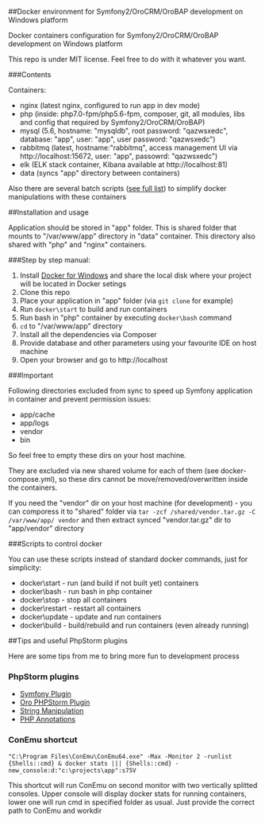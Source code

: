 ##Docker environment for Symfony2/OroCRM/OroBAP development on Windows platform 

Docker containers configuration for Symfony2/OroCRM/OroBAP development on Windows platform

This repo is under MIT license. Feel free to do with it whatever you want.

###Contents

Containers:
- nginx (latest nginx, configured to run app in dev mode)
- php (inside: php7.0-fpm/php5.6-fpm, composer, git, all modules, libs and config that required by Symfony2/OroCRM/OroBAP)
- mysql (5.6, hostname: "mysqldb", root password: "qazwsxedc", database: "app", user: "app", user password: "qazwsxedc")
- rabbitmq (latest, hostname:"rabbitmq", access management UI via http://localhost:15672, user: "app", passowrd: "qazwsxedc")
- elk (ELK stack container, Kibana available at http://localhost:81)
- data (syncs "app" directory between containers)

Also there are several batch scripts ([see full list](#scripts-to-control-docker)) to simplify docker manipulations with these containers

##Installation and usage

Application should be stored in "app" folder. This is shared folder that mounts to "/var/www/app" directory in "data" container.
This directory also shared with "php" and "nginx" containers.

###Step by step manual:

1. Install [Docker for Windows](https://www.docker.com/products/docker#/windows) and share the local disk where your project will be located in Docker setings
2. Clone this repo
3. Place your application in "app" folder (via `git clone` for example)
4. Run `docker\start` to build and run containers
5. Run bash in "php" container by executing `docker\bash` command
6. `cd` to "/var/www/app" directory
7. Install all the dependencies via Composer
8. Provide database and other parameters using your favourite IDE on host machine
9. Open your browser and go to http://localhost

###Important

Following directories excluded from sync to speed up Symfony application in container and prevent permission issues:
- app/cache
- app/logs
- vendor
- bin

So feel free to empty these dirs on your host machine.

They are excluded via new shared volume for each of them (see docker-compose.yml), so these dirs cannot be move/removed/overwritten inside the containers.

If you need the "vendor" dir on your host machine (for development) - you can comporess it to "shared" folder via `tar -zcf /shared/vendor.tar.gz -C /var/www/app/ vendor` and then extract synced "vendor.tar.gz" dir to "app/vendor" directory

###Scripts to control docker

You can use these scripts instead of standard docker commands, just for simplicity:
- docker\start - run (and build if not built yet) containers
- docker\bash - run bash in php container
- docker\stop - stop all containers
- docker\restart - restart all containers
- docker\update - update and run containers
- docker\build - build/rebuild and run containers (even already running)

##Tips and useful PhpStorm plugins

Here are some tips from me to bring more fun to development process

### PhpStorm plugins

- [Symfony Plugin](https://plugins.jetbrains.com/plugin/7219)
- [Oro PHPStorm Plugin](https://plugins.jetbrains.com/plugin/8449?pr=idea)
- [String Manipulation](https://plugins.jetbrains.com/plugin/2162?pr=idea)
- [PHP Annotations](https://plugins.jetbrains.com/plugin/7320)

### ConEmu shortcut

`"C:\Program Files\ConEmu\ConEmu64.exe" -Max -Monitor 2 -runlist {Shells::cmd} & docker stats ||| {Shells::cmd} -new_console:d:"c:\projects\app":s75V`

This shortcut will run ConEmu on second monitor with two vertically splitted consoles.
Upper console will display docker stats for running containers, lower one will run cmd in specified folder as usual.
Just provide the correct path to ConEmu and workdir
